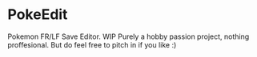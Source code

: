 # PokeEdit
Pokemon FR/LF Save Editor. WIP
Purely a hobby passion project, nothing proffesional. 
But do feel free to pitch in if you like :)
